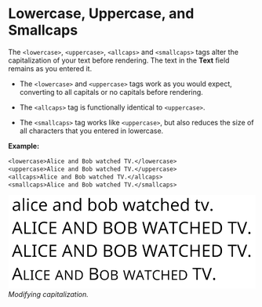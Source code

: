 # Lowercase, Uppercase, and Smallcaps

The `<lowercase>`, `<uppercase>`, `<allcaps>` and `<smallcaps>` tags alter the capitalization of your text before rendering. The text in the **Text** field remains as you entered it.

* The `<lowercase>` and `<uppercase>` tags work as you would expect, converting to all capitals or no capitals before rendering.

* The `<allcaps>` tag is functionally identical to `<uppercase>`.

* The `<smallcaps>` tag works like `<uppercase>`, but also reduces the size of all characters that you entered in lowercase.

**Example:**

```
<lowercase>Alice and Bob watched TV.</lowercase>
<uppercase>Alice and Bob watched TV.</uppercase>
<allcaps>Alice and Bob watched TV.</allcaps>
<smallcaps>Alice and Bob watched TV.</smallcaps>
```
![Example image](../images/TMP_RichTextLetterCase.png)<br/>
_Modifying capitalization._
